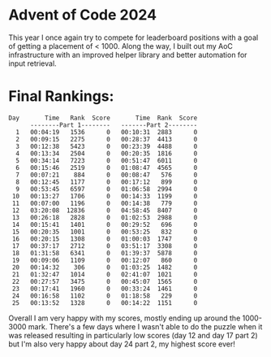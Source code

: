 # Advent of Code 2024

This year I once again try to compete for leaderboard positions with a goal of getting a placement of < 1000. Along the way, I built out my AoC infrastructure with an improved helper library and better automation for input retrieval.

# Final Rankings:
```
Day       Time   Rank  Score       Time  Rank  Score
      --------Part 1--------   -------Part 2--------
  1   00:04:19   1536      0   00:10:31  2883      0
  2   00:09:15   2275      0   00:28:37  4413      0
  3   00:12:38   5423      0   00:23:39  4488      0
  4   00:13:34   2504      0   00:20:35  1816      0
  5   00:34:14   7223      0   00:51:47  6011      0
  6   00:15:46   2519      0   01:08:47  4565      0
  7   00:07:21    884      0   00:08:47   576      0
  8   00:12:45   1177      0   00:17:12   899      0
  9   00:53:45   6597      0   01:06:58  2994      0
 10   00:13:27   1706      0   00:14:33  1199      0
 11   00:07:00   1196      0   00:14:38   779      0
 12   03:20:08  12836      0   04:58:45  8407      0
 13   00:26:18   2828      0   01:02:53  2988      0
 14   00:15:41   1401      0   00:29:52   696      0
 15   00:20:35   1001      0   00:53:25   832      0
 16   00:20:15   1308      0   01:00:03  1747      0
 17   00:37:17   2712      0   03:51:17  3308      0
 18   01:31:58   6341      0   01:39:37  5878      0
 19   00:09:06   1109      0   00:12:07   860      0
 20   00:14:32    306      0   01:03:25  1482      0
 21   01:32:47   1014      0   02:41:07  1021      0
 22   00:27:57   3475      0   00:45:07  1565      0
 23   00:17:41   1960      0   00:33:24  1461      0
 24   00:16:58   1102      0   01:18:58   229      0
 25   00:13:52   1328      0   00:14:22  1151      0
```
 Overall I am very happy with my scores, mostly ending up around the 1000-3000 mark. There's a few days where I wasn't able to do the puzzle when it was released resulting in particularly low scores (day 12 and day 17 part 2) but I'm also very happy about day 24 part 2, my highest score ever!